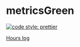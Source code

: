 # metricsGreen
[![code style: prettier](https://img.shields.io/badge/code_style-prettier-ff69b4.svg?style=flat-square)](https://github.com/prettier/prettier)

[Hours log](hours.md)
